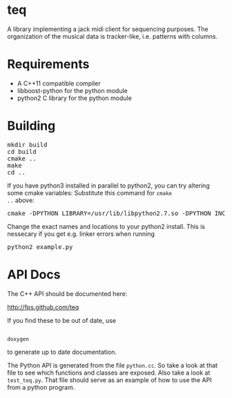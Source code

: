teq
===

A library implementing a jack midi client for sequencing purposes. The organization of the musical data is tracker-like, i.e. patterns with columns.

Requirements
============

* A C++11 compatible compiler
* libboost-python for the python module
* python2 C library for the python module


# Building

<pre>
mkdir build
cd build
cmake ..
make
cd ..
</pre>

If you have python3 installed in parallel to python2, you can try altering some cmake variables: Substitute this command for <code>cmake ..</code> above:

<pre>
cmake -DPYTHON_LIBRARY=/usr/lib/libpython2.7.so -DPYTHON_INCLUDE_DIR=/usr/include/python2.7
</pre>

Change the exact names and locations to your python2 install. This is nessecary if you get e.g. linker errors when running

<pre>
python2 example.py
</pre>

API Docs
========

The C++ API should be documented here: 

http://fps.github.com/teq

If you find these to be out of date, use

<code>
doxygen
</code>

to generate up to date documentation.

The Python API is generated from the file <code>python.cc</code>. So take a look at that file to see which functions and classes are exposed. Also take a look at <code>test_teq.py</code>. That file should serve as an example of how to use the API from a python program.
